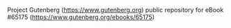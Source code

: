 Project Gutenberg (https://www.gutenberg.org) public repository for eBook #65175 (https://www.gutenberg.org/ebooks/65175)
